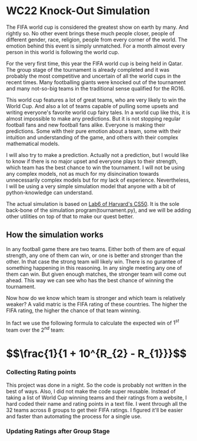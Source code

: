 # WC22 Knock-Out Simulation

The FIFA world cup is considered the greatest show on earth by many. And rightly so. No other event brings these much people closer, people of different gender, race, religion, people from every corner of the world. The emotion behind this event is simply unmatched. For a month almost every person in this world is following the world cup.

For the very first time, this year the FIFA world cup is being held in Qatar. The group stage of the tournament is already completed and it was probably the most competitive and uncertain of all the world cups in the recent times. Many footballing giants were knocked out of the tournament and many not-so-big teams in the traditional sense qualified for the RO16. 

This world cup features a lot of great teams, who are very likely to win the World Cup. And also a lot of teams capable of pulling some upsets and writing everyone's favorite world cup fairy tales. In a world cup like this, it is almost impossible to make any predictions. But it is not stopping regular football fans and new football fans alike. Everyone is making their predictions. Some with their pure emotion about a team, some with their intuition and understanding of the game, and others with their complex mathematical models.

I will also try to make a prediction. Actually not a prediction, but I would like to know if there is no major upset and everyone plays to their strength, which team has the best chance to win the tournament. I will not be using any complex models, not as much for my disincination towards unnecessarily complex models but for my lack of experience. Nevertheless, I will be using a very simple simulation model that anyone with a bit of python-knowledge can understand. 

The actual simulation is based on [Lab6 of Harvard's CS50](https://cs50.harvard.edu/x/2022/labs/6/). It is the sole back-bone of the simulation program(tournament.py), and we will be adding other utilities on top of that to make our quest better.

## How the simulation works
In any football game there are two teams. Either both of them are of equal strength, any one of them can win, or one is better and stronger than the other. In that case the strong team will likely win. There is no gurantee of something happening in this reasoning. In any single meeting any one of them can win. But given enough matches, the stronger team will come out ahead. This way we can see who has the best chance of winning the tournament.

Now how do we know which team is stronger and which team is relatively weaker? A valid matric is the FIFA rating of these countries. The higher the FIFA rating, the higher the chance of that team winning. 

In fact we use the following formula to calculate the expected win of $1^{st}$ team over the $2^{nd}$ team:

# $$\frac{1}{1 + 10^\{R_{2} - R_{1}}}$$

### Collecting Rating points
This project was done in a night. So the code is probably not written in the best of ways. Also, I did not make the code super reusable. Instead of taking a list of World Cup winning teams and their ratings from a website, I hard coded their name and rating points in a text file. I went through all the 32 teams across 8 groups to get their FIFA ratings. I figured it'll be easier and faster than automating the process for a single use. 

### Updating Ratings after Group Stage
